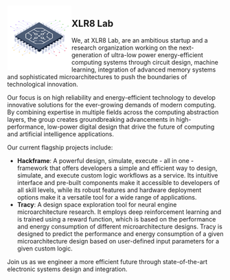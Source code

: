 <img align="left" width="150" src="/microchip.png" />

## XLR8 Lab
We, at XLR8 Lab, are an ambitious startup and a research organization working on the next-generation of ultra-low power energy-efficient computing systems through circuit design, machine learning, integration of advanced memory systems and sophisticated microarchitectures to push the boundaries of technological innovation.

Our focus is on high reliability and energy-efficient technology to develop innovative solutions for the ever-growing demands of modern computing. By combining expertise in multiple fields across the computing abstraction layers, the group creates groundbreaking advancements in high-performance, low-power digital design that drive the future of computing and artificial intelligence applications.

Our current flagship projects include:
- **Hackframe**: A powerful design, simulate, execute - all in one - framework that offers developers a simple and efficient way to design, simulate, and execute custom logic workflows as a service. Its intuitive interface and pre-built components make it accessible to developers of all skill levels, while its robust features and hardware deployment options make it a versatile tool for a wide range of applications.
- **Tracy**: A design space exploration tool for neural engine microarchitecture research. It employs deep reinforcement learning and is trained using a reward function, which is based on the performance and energy consumption of different microarchitecture designs. Tracy is designed to predict the performance and energy consumption of a given microarchitecture design based on user-defined input parameters for a given custom logic.
 
Join us as we engineer a more efficient future through state-of-the-art electronic systems design and integration.

